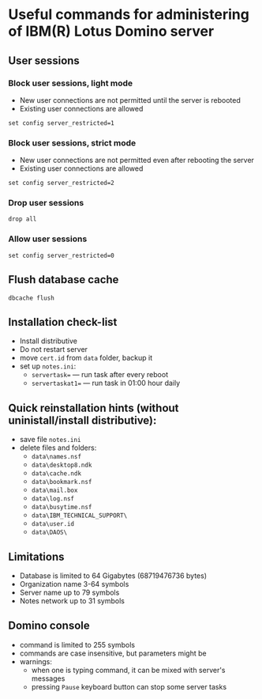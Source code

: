 # Useful commands for administering of IBM(R) Lotus Domino server

## User sessions

### Block user sessions, light mode
- New user connections are not permitted until the server is rebooted
- Existing user connections are allowed

```set config server_restricted=1```

### Block user sessions, strict mode
- New user connections are not permitted even after rebooting the server
- Existing user connections are allowed

```set config server_restricted=2```

### Drop user sessions
```drop all```

### Allow user sessions
```set config server_restricted=0```

## Flush database cache
```dbcache flush```

## Installation check-list
- Install distributive
- Do not restart server
- move ```cert.id``` from ```data``` folder, backup it
- set up ```notes.ini```:
    - ```servertask=``` — run task after every reboot
    - ```servertaskat1=``` — run task in 01:00 hour daily

## Quick reinstallation hints (without uninistall/install distributive):
- save file ```notes.ini```
- delete files and folders:
    - ```data\names.nsf```
    - ```data\desktop8.ndk```
    - ```data\cache.ndk```
    - ```data\bookmark.nsf```
    - ```data\mail.box```
    - ```data\log.nsf```
    - ```data\busytime.nsf```
    - ```data\IBM_TECHNICAL_SUPPORT\```
    - ```data\user.id```
    - ```data\DAOS\```

## Limitations
- Database is limited to 64 Gigabytes (68719476736 bytes)
- Organization name 3-64 symbols
- Server name up to 79 symbols
- Notes network up to 31 symbols

## Domino console
- command is limited to 255 symbols
- commands are case insensitive, but parameters might be
- warnings:
    - when one is typing command, it can be mixed with server's messages
    - pressing ```Pause``` keyboard button can stop some server tasks
